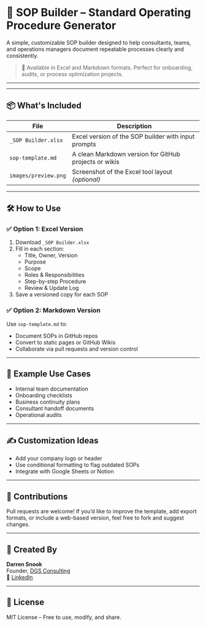 # 📄 SOP Builder – Standard Operating Procedure Generator

A simple, customizable SOP builder designed to help consultants, teams, and operations managers document repeatable processes clearly and consistently.

> 🔧 Available in Excel and Markdown formats. Perfect for onboarding, audits, or process optimization projects.

---


---

## 📦 What's Included

| File | Description |
|------|-------------|
| `_SOP Builder.xlsx` | Excel version of the SOP builder with input prompts |
| `sop-template.md` | A clean Markdown version for GitHub projects or wikis |
| `images/preview.png` | Screenshot of the Excel tool layout *(optional)* |

---

## 🛠 How to Use

### ✅ Option 1: Excel Version
1. Download `_SOP Builder.xlsx`
2. Fill in each section:
   - Title, Owner, Version
   - Purpose
   - Scope
   - Roles & Responsibilities
   - Step-by-step Procedure
   - Review & Update Log
3. Save a versioned copy for each SOP

### ✅ Option 2: Markdown Version
Use `sop-template.md` to:
- Document SOPs in GitHub repos
- Convert to static pages or GitHub Wikis
- Collaborate via pull requests and version control

---

## 🧩 Example Use Cases

- Internal team documentation  
- Onboarding checklists  
- Business continuity plans  
- Consultant handoff documents  
- Operational audits  



---

## ✍️ Customization Ideas

- Add your company logo or header
- Use conditional formatting to flag outdated SOPs
- Integrate with Google Sheets or Notion

---

## 🤝 Contributions

Pull requests are welcome! If you’d like to improve the template, add export formats, or include a web-based version, feel free to fork and suggest changes.

---

## 👤 Created By

**Darren Snook**  
Founder, [DGS Consulting](https://dgsconsulting.ca)  
🔗 [LinkedIn](https://www.linkedin.com/in/dg-snook/)

---

## 📄 License

MIT License – Free to use, modify, and share.
